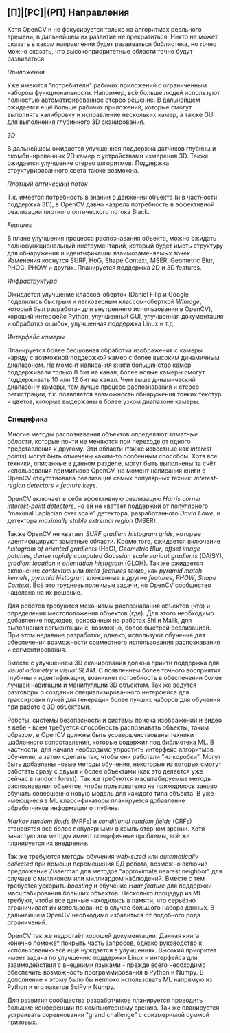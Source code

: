 ## [П]|[РС]|(РП) Направления

Хотя OpenCV и не фокусируется только на алгоритмах реального времени, в дальнейшем их развитие не прекратиться. Никто не может сказать в каком направлении будет развиваться библиотека, но точно можно сказать, что высокоприоритетные области точно будут развиваться.

*Приложения*

Уже имеются "потребители" рабочих приложений с ограниченным набором функциональности. Например, всё больше людей используют полностью автоматизированное стерео решение. В дальнейшем ожидается ещё больше рабочих приложений, которые смогут выполнять калибровку и исправление нескольких камер, а также GUI для выполнения глубинного 3D сканирования.

*3D*

В дальнейшем ожидается улучшенная поддержка датчиков глубины и скомбинированных 2D камер с устройствами измерения 3D. Также ожидается улучшение стерео алгоритмов. Поддержка структурированного света также возможна.

*Плотный оптический поток*

Т.к. имеется потребность в знании о движении объекта (и в частности поддержка 3D), в OpenCV давно назрела потребность в эффективной реализации плотного оптического потока Black.

*Features*

В плане улучшения процесса распознавания объекта, можно ожидать полнофункциональный инструментарий, который будет иметь структуру для обнаружения и идентификации взаимозаменяемых точек. Изменения коснутся SURF, HoG, Shape Context, MSER, Geometric Blur, PHOG, PHOW и других. Планируется поддержка 2D и 3D features.

*Инфраструктура*

Ожидается улучшение классов-оберток (Daniel Filip и Google поделились быстрым и легковесным классом-оберткой *WImage*, который был разработан для внутреннего использования в OpenCV), хороший интерфейс Python, улучшенный GUI, улучшенная документация и обработка ошибок, улучшенная поддержка Linux и т.д.

*Интерфейс камеры*

Планируется более бесшовная обработка изображения с камеры наряду с возможной поддержкой камер с более высоким динамичным диапазоном. На момент написания книги большинство камер поддерживали только 8 бит на канал; более новые камеры смогут поддерживать 10 или 12 бит на канал. Чем выше динамический диапазон у камеры, тем лучше процесс распознавания и стерео регистрации, т.к. появляется возможность обнаружения тонких текстур и цветов, которые выдержаны в более узком диапазоне камеры.


### Специфика

Многие методы распознавания объектов определяют *заметные области*, которые почти не меняются при переходе от одного представления к другому. Эти области (также известные как *interest points*) могут быть отмечены каким-то особенным способом. Хотя все техники, описанные в данном разделе, могут быть выполнены за счёт использования примитивов OpenCV, на момент написания книги в OpenCV отсутствовала реализация самых популярных техник: *interest-region detectors* и *feature keys*.

OpenCV включает в себя эффективную реализацию *Harris corner interest-point detectors*, но ей не хватает поддержки от популярного "maximal Laplacian over scale" детектора, разработанного *David Lowe*, и детектора *maximally stable extremal region* (MSER).

Также OpenCV не хватает *SURF gradient histogram grids*, которые идентифицируют заметные области. Кроме того, ожидается включение *histogram of oriented gradients* (HoG), *Geometric Blur*, *offset image patches*, *dense rapidly computed Gaussian scale variant gradients* (DAISY), *gradient location* и *orientation histogram* (GLOH). Так же ожидается включение *contextual* или *meta-features* такие, как *pyramid match kernels*, *pyramid histogram* вложенные в другие *features*, *PHOW*, *Shape Context*. Всё это трудновыполнимые задачи, но OpenCV сообщество нацелено на их решение.

Для роботов требуются механизмы распознавания объектов (что) и определения местоположения объектов (где). Для этого необходимо добавление подходов, основанных на работах Shi и Malik, для выполнения сегментации с, возможно, более быстрой реализацией. При этом недавние разработки, однако, используют обучение для обеспечения возможности совместного использования распознавания и сегментирования.

Вместе с улучшением 3D сканирования должна прийти поддержка для *visual odometry* и *visual SLAM*. С появлением более точного восприятия глубины и идентификации, возникнет потребность в обеспечении более лучшей навигации и манипуляции 3D объектом. Так же ведутся разговоры о создании специализированного интерфейса для трассировки лучей для генерации более лучших наборов для обучения при работе с 3D объектами.

Роботы, системы безопасности и системы поиска изображений и видео в вебе - всем требуется способность распознавать объекты; таким образом, в OpenCV должны быть усовершенствованы техники шаблонного сопоставления, которые содержит под библиотека ML. В частности, для начала необходимо упростить интерфейс алгоритмов обучения, а затем сделать так, чтобы они работали "из коробки". Могут быть добавлены новые методы обучения, некоторые из которых смогут работать сразу с двумя и более объектами (как это делается уже сейчас в random forest). Так же требуются масштабируемые методы распознавания объектов, чтобы пользователю не приходилось заново обучать совершенно новую модель для каждого типа объекта. В уже имеющиеся в ML классификаторы планируется добавление обработчиков информации о глубине.

*Markov random fields* (MRFs) и *conditional random fields* (CRFs) становятся всё более популярными в компьютерном зрении. Хотя зачастую эти методы имеют специфичные проблемы, всё же планируется их внедрение.

Так же требуются методы обучения *web-sized* или *automatically collected* при помощи перемещения БД робота, возможно включив предложение Zisserman для методов "approximate nearest neighbor" для случаев с миллионом или миллиардом наблюдений. Вместе с тем требуется ускорить *boosting* и обучение *Haar feature* для поддержки масштабирования больших объектов. Несколько процедур из ML требуют, чтобы все данные находились в памяти, что серьёзно ограничивает их использование в случае большого набора данных. В дальнейшем OpenCV необходимо избавиться от подобного рода ограничений.

OpenCV так же недостаёт хорошей документации. Данная книга конечно поможет покрыть часть запросов, однако руководство к использованию всё ещё нуждается в улучшениях. Высокий приоритет имеет задача по улучшению поддержки Linux и интерфейса для взаимодействия с внешними языками - прежде всего необходимо обеспечить возможность программирования в Python и Numpy. В дополнение к этому было бы неплохо использовать ML напрямую из Python и его пакетов SciPy и Numpy.

Для развития сообщества разработчиков планируется проводить большие конференции по компьютерному зрению. Так же планируется устраивать соревнования "grand challenge" с соизмеримой суммой призовых.

